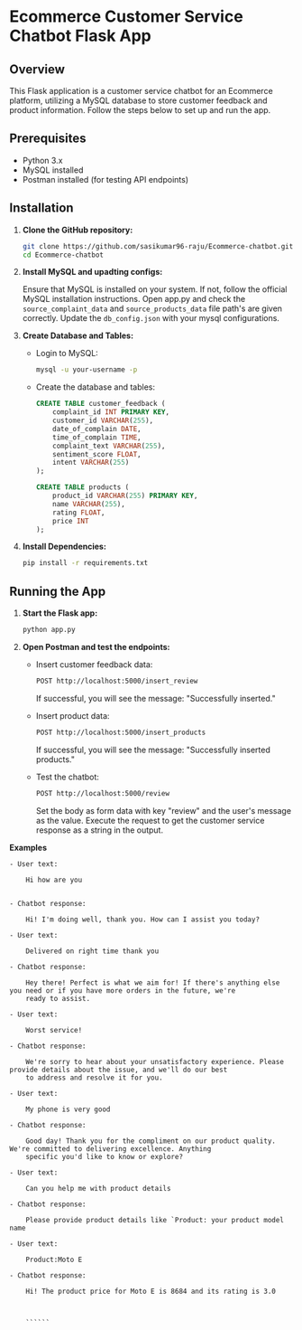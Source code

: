 # Ecommerce Customer Service Chatbot Flask App

## Overview

This Flask application is a customer service chatbot for an Ecommerce platform, utilizing a MySQL database to store customer feedback and product information. Follow the steps below to set up and run the app.

## Prerequisites

- Python 3.x
- MySQL installed
- Postman installed (for testing API endpoints)

## Installation

1. **Clone the GitHub repository:**

    ```bash
    git clone https://github.com/sasikumar96-raju/Ecommerce-chatbot.git
    cd Ecommerce-chatbot
    ```

2. **Install MySQL and upadting configs:**

    Ensure that MySQL is installed on your system. If not, follow the official MySQL installation instructions.
    Open app.py and check the `source_complaint_data` and `source_products_data` file path's are given correctly.
    Update the `db_config.json` with your mysql configurations.

4. **Create Database and Tables:**

    - Login to MySQL:

        ```bash
        mysql -u your-username -p
        ```

    - Create the database and tables:

        ```sql
        CREATE TABLE customer_feedback (
            complaint_id INT PRIMARY KEY,
            customer_id VARCHAR(255),
            date_of_complain DATE,
            time_of_complain TIME,
            complaint_text VARCHAR(255),
            sentiment_score FLOAT,
            intent VARCHAR(255)
        );

        CREATE TABLE products (
            product_id VARCHAR(255) PRIMARY KEY,
            name VARCHAR(255),
            rating FLOAT,
            price INT
        );
        ```

5. **Install Dependencies:**

    ```bash
    pip install -r requirements.txt
    ```

## Running the App

1. **Start the Flask app:**

    ```bash
    python app.py
    ```

2. **Open Postman and test the endpoints:**

    - Insert customer feedback data:

        ```bash
        POST http://localhost:5000/insert_review
        ```

        If successful, you will see the message: "Successfully inserted."

    - Insert product data:

        ```bash
        POST http://localhost:5000/insert_products
        ```

        If successful, you will see the message: "Successfully inserted products."

    - Test the chatbot:

        ```bash
        POST http://localhost:5000/review
        ```

        Set the body as form data with key "review" and the user's message as the value. Execute the request to get the customer service response as a string in the output.

**Examples**
    
    - User text:
    
        Hi how are you


    - Chatbot response:
    
        Hi! I'm doing well, thank you. How can I assist you today?

    - User text:
        
        Delivered on right time thank you
    
    - Chatbot response:

        Hey there! Perfect is what we aim for! If there's anything else you need or if you have more orders in the future, we're
        ready to assist.

    - User text:
   
        Worst service!
    
    - Chatbot response:

        We're sorry to hear about your unsatisfactory experience. Please provide details about the issue, and we'll do our best
        to address and resolve it for you.
    
    - User text:

        My phone is very good

    - Chatbot response:

        Good day! Thank you for the compliment on our product quality. We're committed to delivering excellence. Anything
        specific you'd like to know or explore?
    
    - User text:
        
        Can you help me with product details

    - Chatbot response:

        Please provide product details like `Product: your product model name

    - User text:

        Product:Moto E

    - Chatbot response:

        Hi! The product price for Moto E is 8684 and its rating is 3.0

        

        ``````
    